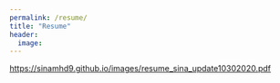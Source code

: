 ```yaml
---
permalink: /resume/
title: "Resume"
header:
  image: 
---
```

https://sinamhd9.github.io/images/resume_sina_update10302020.pdf
